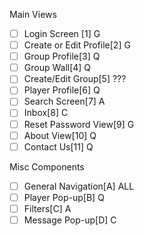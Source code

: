 Main Views
- [ ] Login Screen [1] 		      G
- [ ] Create or Edit Profile[2]	G
- [ ] Group Profile[3] 		      Q
- [ ] Group Wall[4] 			      Q
- [ ] Create/Edit Group[5]		???
- [ ] Player Profile[6]		      Q
- [ ] Search Screen[7]		      A
- [ ] Inbox[8]			            C
- [ ] Reset Password View[9]		G
- [ ] About View[10]			      Q
- [ ] Contact Us[11]			      Q  

Misc Components
- [ ] General Navigation[A]		  ALL
- [ ] Player Pop-up[B]		      Q
- [ ] Filters[C]			          A
- [ ] Message Pop-up[D]		      C